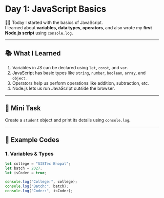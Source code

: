 # Day 1: JavaScript Basics

👨‍💻 Today I started with the basics of JavaScript.  
I learned about **variables, data types, operators**, and also wrote my **first Node.js script** using `console.log`.

---

## 📚 What I Learned
1. Variables in JS can be declared using `let`, `const`, and `var`.
2. JavaScript has basic types like `string`, `number`, `boolean`, `array`, and `object`.
3. Operators help us perform operations like addition, subtraction, etc.
4. Node.js lets us run JavaScript outside the browser.

---

## 📝 Mini Task
Create a `student` object and print its details using `console.log`.

---

## 🔑 Example Codes

### 1. Variables & Types
```js
let college = "SISTec Bhopal";  
let batch = 2027;  
let isCoder = true;  

console.log("College:", college);
console.log("Batch:", batch);
console.log("Coder:", isCoder);
